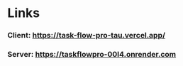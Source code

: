 # Links

### Client: https://task-flow-pro-tau.vercel.app/
### Server: https://taskflowpro-00l4.onrender.com
